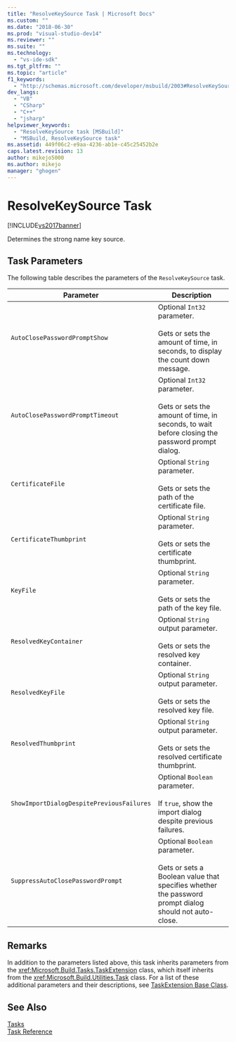 ```yaml
---
title: "ResolveKeySource Task | Microsoft Docs"
ms.custom: ""
ms.date: "2018-06-30"
ms.prod: "visual-studio-dev14"
ms.reviewer: ""
ms.suite: ""
ms.technology: 
  - "vs-ide-sdk"
ms.tgt_pltfrm: ""
ms.topic: "article"
f1_keywords: 
  - "http://schemas.microsoft.com/developer/msbuild/2003#ResolveKeySource"
dev_langs: 
  - "VB"
  - "CSharp"
  - "C++"
  - "jsharp"
helpviewer_keywords: 
  - "ResolveKeySource task [MSBuild]"
  - "MSBuild, ResolveKeySource task"
ms.assetid: 449f06c2-e9aa-4236-ab1e-c45c25452b2e
caps.latest.revision: 13
author: mikejo5000
ms.author: mikejo
manager: "ghogen"
---
```

# ResolveKeySource Task
[!INCLUDE[vs2017banner](../includes/vs2017banner.md)]

  
Determines the strong name key source.  
  
## Task Parameters  
 The following table describes the parameters of the `ResolveKeySource` task.  
  
|Parameter|Description|  
|---------------|-----------------|  
|`AutoClosePasswordPromptShow`|Optional `Int32` parameter.<br /><br /> Gets or sets the amount of time, in seconds, to display the count down message.|  
|`AutoClosePasswordPromptTimeout`|Optional `Int32` parameter.<br /><br /> Gets or sets the amount of time, in seconds, to wait before closing the password prompt dialog.|  
|`CertificateFile`|Optional `String` parameter.<br /><br /> Gets or sets the path of the certificate file.|  
|`CertificateThumbprint`|Optional `String` parameter.<br /><br /> Gets or sets the certificate thumbprint.|  
|`KeyFile`|Optional `String` parameter.<br /><br /> Gets or sets the path of the key file.|  
|`ResolvedKeyContainer`|Optional `String` output parameter.<br /><br /> Gets or sets the resolved key container.|  
|`ResolvedKeyFile`|Optional `String` output parameter.<br /><br /> Gets or sets the resolved key file.|  
|`ResolvedThumbprint`|Optional `String` output parameter.<br /><br /> Gets or sets the resolved certificate thumbprint.|  
|`ShowImportDialogDespitePreviousFailures`|Optional `Boolean` parameter.<br /><br /> If `true`, show the import dialog despite previous failures.|  
|`SuppressAutoClosePasswordPrompt`|Optional `Boolean` parameter.<br /><br /> Gets or sets a Boolean value that specifies whether the password prompt dialog should not auto-close.|  
  
## Remarks  
 In addition to the parameters listed above, this task inherits parameters from the <xref:Microsoft.Build.Tasks.TaskExtension> class, which itself inherits from the <xref:Microsoft.Build.Utilities.Task> class. For a list of these additional parameters and their descriptions, see [TaskExtension Base Class](../msbuild/taskextension-base-class.md).  
  
## See Also  
 [Tasks](../msbuild/msbuild-tasks.md)   
 [Task Reference](../msbuild/msbuild-task-reference.md)



